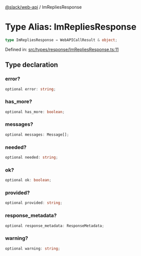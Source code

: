 [@slack/web-api](../index.md) / ImRepliesResponse

# Type Alias: ImRepliesResponse

```ts
type ImRepliesResponse = WebAPICallResult & object;
```

Defined in: [src/types/response/ImRepliesResponse.ts:11](https://github.com/slackapi/node-slack-sdk/blob/main/packages/web-api/src/types/response/ImRepliesResponse.ts#L11)

## Type declaration

### error?

```ts
optional error: string;
```

### has\_more?

```ts
optional has_more: boolean;
```

### messages?

```ts
optional messages: Message[];
```

### needed?

```ts
optional needed: string;
```

### ok?

```ts
optional ok: boolean;
```

### provided?

```ts
optional provided: string;
```

### response\_metadata?

```ts
optional response_metadata: ResponseMetadata;
```

### warning?

```ts
optional warning: string;
```
